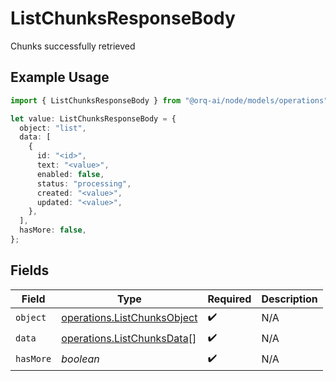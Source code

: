 # ListChunksResponseBody

Chunks successfully retrieved

## Example Usage

```typescript
import { ListChunksResponseBody } from "@orq-ai/node/models/operations";

let value: ListChunksResponseBody = {
  object: "list",
  data: [
    {
      id: "<id>",
      text: "<value>",
      enabled: false,
      status: "processing",
      created: "<value>",
      updated: "<value>",
    },
  ],
  hasMore: false,
};
```

## Fields

| Field                                                                      | Type                                                                       | Required                                                                   | Description                                                                |
| -------------------------------------------------------------------------- | -------------------------------------------------------------------------- | -------------------------------------------------------------------------- | -------------------------------------------------------------------------- |
| `object`                                                                   | [operations.ListChunksObject](../../models/operations/listchunksobject.md) | :heavy_check_mark:                                                         | N/A                                                                        |
| `data`                                                                     | [operations.ListChunksData](../../models/operations/listchunksdata.md)[]   | :heavy_check_mark:                                                         | N/A                                                                        |
| `hasMore`                                                                  | *boolean*                                                                  | :heavy_check_mark:                                                         | N/A                                                                        |